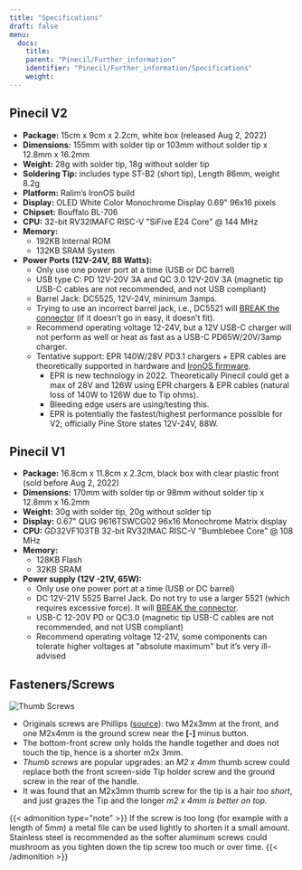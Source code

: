 ```yaml
---
title: "Specifications"
draft: false
menu:
  docs:
    title:
    parent: "Pinecil/Further_information"
    identifier: "Pinecil/Further_information/Specifications"
    weight:
---
```


## Pinecil V2

* **Package:** 15cm x 9cm x 2.2cm, white box (released Aug 2, 2022)
* **Dimensions:** 155mm with solder tip or 103mm without solder tip x 12.8mm x 16.2mm
* **Weight:** 28g with solder tip, 18g without solder tip
* **Soldering Tip:** includes type ST-B2 (short tip), Length 86mm, weight 8.2g
* **Platform:** Ralim’s IronOS build
* **Display:** OLED White Color Monochrome Display 0.69" 96x16 pixels
* **Chipset:** Bouffalo BL-706
* **CPU:** 32-bit RV32IMAFC RISC-V "SiFive E24 Core" @ 144 MHz
* **Memory:**
  * 192KB Internal ROM
  * 132KB SRAM System
* **Power Ports (12V-24V, 88 Watts):**
  * Only use one power port at a time (USB or DC barrel)
  * USB type C: PD 12V-20V 3A and QC 3.0 12V-20V 3A (magnetic tip USB-C cables are not recommended, and not USB compliant)
  * Barrel Jack: DC5525, 12V-24V, minimum 3amps.
  * Trying to use an incorrect barrel jack, i.e., DC5521 will [BREAK the connector](https://forum.pine64.org/showthread.php?tid=13237) (if it doesn’t go in easy, it doesn’t fit).
  * Recommend operating voltage 12-24V, but a 12V USB-C charger will not perform as well or heat as fast as a USB-C PD65W/20V/3amp charger.
  * Tentative support: EPR 140W/28V PD3.1 chargers + EPR cables are theoretically supported in hardware and [IronOS firmware](https://ralim.github.io/IronOS/).
    * EPR is new technology in 2022. Theoretically Pinecil could get a max of 28V and 126W using EPR chargers & EPR cables (natural loss of 140W to 126W due to Tip ohms).
    * Bleeding edge users are using/testing this.
    * EPR is potentially the fastest/highest performance possible for V2; officially Pine Store states 12V-24V, 88W.

## Pinecil V1

* **Package:** 16.8cm x 11.8cm x 2.3cm, black box with clear plastic front (sold before Aug 2, 2022)
* **Dimensions:** 170mm with solder tip or 98mm without solder tip x 12.8mm x 16.2mm
* **Weight:** 30g with solder tip, 20g without solder tip
* **Display:** 0.67" QUG 9616TSWCG02 96x16 Monochrome Matrix display
* **CPU:** GD32VF103TB 32-bit RV32IMAC RISC-V "Bumblebee Core" @ 108 MHz
* **Memory:**
  * 128KB Flash
  * 32KB SRAM
* **Power supply (12V -21V, 65W):**
  * Only use one power port at a time (USB or DC barrel)
  * DC 12V-21V 5525 Barrel Jack. Do not try to use a larger 5521 (which requires excessive force). It will [BREAK the connector](https://forum.pine64.org/showthread.php?tid=13237).
  * USB-C 12-20V PD or QC3.0 (magnetic tip USB-C cables are not recommended, and not USB compliant)
  * Recommend operating voltage 12-21V, some components can tolerate higher voltages at "absolute maximum" but it’s very ill-advised

## Fasteners/Screws

![Thumb Screws](/documentation/images/Pinecil-Thumb-Screws-02.png)

* Originals screws are Phillips ([source](https://www.reddit.com/r/PINE64official/comments/tatf5l/comment/ig4r92v/?context=3)): two M2x3mm at the front, and one M2x4mm is the ground screw near the **[-]** minus button.
* The bottom-front screw only holds the handle together and does not touch the tip, hence is a shorter m2x 3mm.
* _Thumb screws_ are popular upgrades: an _M2 x 4mm_ thumb screw could replace both the front screen-side Tip holder screw and the ground screw in the rear of the handle.
* It was found that an M2x3mm thumb screw for the tip is a hair _too short_, and just grazes the Tip and the longer _m2 x 4mm is better on top_.

{{< admonition type="note" >}}
If the screw is too long (for example with a length of 5mm) a metal file can be used lightly to shorten it a small amount. Stainless steel is recommended as the softer aluminum screws could mushroom as you tighten down the tip screw too much or over time.
{{< /admonition >}}